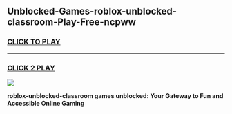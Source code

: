 
## Unblocked-Games-roblox-unblocked-classroom-Play-Free-ncpww
<h3>
<a href="https://premium76.site?title=roblox-unblocked-classroom&ref=23A">CLICK TO PLAY</a></h3>
<hr>

<h3>
<a href="https://premium76.site?title=roblox-unblocked-classroom&ref=23A">CLICK 2 PLAY</a>
  
</h3>

<a href="https://premium76.site?title=roblox-unblocked-classroom&ref=23A"><img src="https://clearcache.store/games.png"></a>


**roblox-unblocked-classroom games unblocked: Your Gateway to Fun and Accessible Online Gaming**
